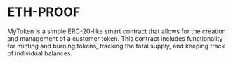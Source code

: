# ETH-PROOF

MyToken is a simple ERC-20-like smart contract that allows for the creation and management of a customer token. This contract includes functionality for minting and burning tokens, tracking the total supply, and keeping track of individual balances.
 
